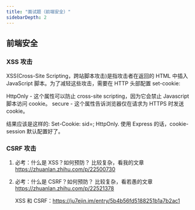 ```yaml
---
title: "面试题（前端安全）"
sidebarDepth: 2
---
```



## 前端安全

### XSS 攻击

XSS(Cross-Site Scripting，跨站脚本攻击)是指攻击者在返回的 HTML 中插入 JavaScript 脚本。为了减轻这些攻击，需要在 HTTP 头部配置 set-cookie:

HttpOnly - 这个属性可以防止 cross-site scripting，因为它会禁止 Javascript 脚本访问 cookie。
secure - 这个属性告诉浏览器仅在请求为 HTTPS 时发送 cookie。

结果应该是这样的: Set-Cookie: sid=; HttpOnly. 使用 Express 的话，cookie-session 默认配置好了。

### CSRF 攻击

1. 必考：什么是 XSS？如何预防？
   比较复杂，看我的文章 https://zhuanlan.zhihu.com/p/22500730
2. 必考：什么是 CSRF？如何预防？
   比较复杂，看若愚的文章 https://zhuanlan.zhihu.com/p/22521378

   XSS 和 CSRF：https://ju7ejin.im/entry/5b4b56fd5188251b1a7b2ac1
